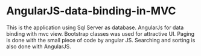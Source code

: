 # AngularJS-data-binding-in-MVC

This is the application using Sql Server as database.
AngularJs for data binding with mvc view.
Bootstrap classes was used  for attractive UI.
Paging is done with the small piece of code by angular JS.
Searching and sorting is also done with AngularJS.
